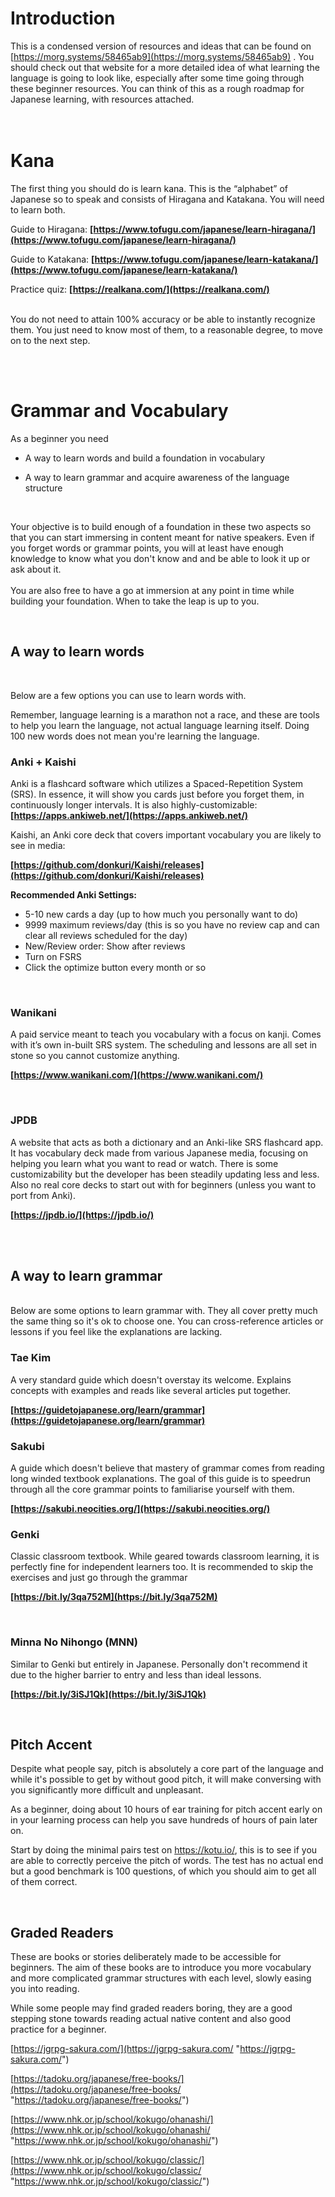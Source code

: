 # Introduction

This is a condensed version of resources and ideas that can be found on [https://morg.systems/58465ab9](https://morg.systems/58465ab9) . You should check out that website for a more detailed idea of what learning the language is going to look like, especially after some time going through these beginner resources. You can think of this as a rough roadmap for Japanese learning, with resources attached.
<br>
<br>
<br>


# Kana

The first thing you should do is learn kana. This is the “alphabet” of Japanese so to speak and consists of Hiragana and Katakana. You will need to learn both.

  

Guide to Hiragana: **[https://www.tofugu.com/japanese/learn-hiragana/](https://www.tofugu.com/japanese/learn-hiragana/)**

  

Guide to Katakana: **[https://www.tofugu.com/japanese/learn-katakana/](https://www.tofugu.com/japanese/learn-katakana/)**
  

Practice quiz: **[https://realkana.com/](https://realkana.com/)**
<br>
<br>

You do not need to attain 100% accuracy or be able to instantly recognize them. You just need to know most of them, to a reasonable degree, to move on to the next step.

<br>
<br>


# Grammar and Vocabulary

As a beginner you need

  

-   A way to learn words and build a foundation in vocabulary  
      
    
-   A way to learn grammar and acquire awareness of the language structure
<br>

Your objective is to build enough of a foundation in these two aspects so that you can start immersing in content meant for native speakers. Even if you forget words or grammar points, you will at least have enough knowledge to know what you don't know and and be able to look it up or ask about it. 
<br>
<br>
You are also free to have a go at immersion at any point in time while building your foundation. When to take the leap is up to you.

<br>

## A way to learn words
  <br>

Below are a few options you can use to learn words with. 

Remember, language learning is a marathon not a race, and these are tools to help you learn the language, not actual language learning itself. Doing 100 new words does not mean you're learning the language.
  <br>
  

### Anki + Kaishi

Anki is a flashcard software which utilizes a Spaced-Repetition System (SRS). In essence, it will show you cards just before you forget them, in continuously longer intervals. It is also highly-customizable:  
**[https://apps.ankiweb.net/](https://apps.ankiweb.net/)**

Kaishi, an Anki core deck that covers important vocabulary you are likely to see in media:

**[https://github.com/donkuri/Kaishi/releases](https://github.com/donkuri/Kaishi/releases)**

**Recommended Anki Settings:**
- 5-10 new cards a day (up to how much you personally want to do)
- 9999 maximum reviews/day  (this is so you have no review cap and can clear all reviews scheduled for the day)
- New/Review order: Show after reviews  
- Turn on FSRS 
- Click the optimize button every month or so

<br>

### Wanikani

A paid service meant to teach you vocabulary with a focus on kanji. Comes with it’s own in-built SRS system. The scheduling and lessons are all set in stone so you cannot customize anything.

  

**[https://www.wanikani.com/](https://www.wanikani.com/)**

<br>


### JPDB

A website that acts as both a dictionary and an Anki-like SRS flashcard app. It has vocabulary deck made from various Japanese media, focusing on helping you learn what you want to read or watch. There is some customizability but the developer has been steadily updating less and less. Also no real core decks to start out with for beginners (unless you want to port from Anki).

  

**[https://jpdb.io/](https://jpdb.io/)**

<br>
<br>


## A way to learn grammar
  <br>
Below are some options to learn grammar with. They all cover pretty much the same thing so it's ok to choose one. You can cross-reference articles or lessons if you feel like the explanations are lacking.

<br>

### Tae Kim

A very standard guide which doesn't overstay its welcome. Explains concepts with examples and reads like several articles put together.




**[https://guidetojapanese.org/learn/grammar](https://guidetojapanese.org/learn/grammar)**
  <br>


### Sakubi

A guide which doesn't believe that mastery of grammar comes from reading long winded textbook explanations. The goal of this guide is to speedrun through all the core grammar points to familiarise yourself with them.



**[https://sakubi.neocities.org/](https://sakubi.neocities.org/)**
  <br>



### Genki


Classic classroom textbook. While geared towards classroom learning, it is perfectly fine for independent learners too. It is recommended to skip the exercises and just go through the grammar

  

**[https://bit.ly/3qa752M](https://bit.ly/3qa752M)**

<br>

### Minna No Nihongo (MNN)

Similar to Genki but entirely in Japanese. Personally don't recommend it due to the higher barrier to entry and less than ideal lessons.


**[https://bit.ly/3iSJ1Qk](https://bit.ly/3iSJ1Qk)**

<br>


## Pitch Accent

Despite what people say, pitch is absolutely a core part of the language and while it's possible to get by without good pitch, it will make conversing with you significantly more difficult and unpleasant. 

As a beginner, doing about 10 hours of ear training for pitch accent early on in your learning process can help you save hundreds of hours of pain later on.

Start by doing the minimal pairs test on https://kotu.io/, this is to see if you are able to correctly perceive the pitch of words. The test has no actual end but a good benchmark is 100 questions, of which you should aim to get all of them correct. 

<br>

## Graded Readers

These are books or stories deliberately made to be accessible for beginners. The aim of these books are to introduce you more vocabulary and more complicated grammar structures with each level, slowly easing you into reading. 

While some people may find graded readers boring, they are a good stepping stone towards reading actual native content and also good practice for a beginner.

  
 [https://jgrpg-sakura.com/](https://jgrpg-sakura.com/ "https://jgrpg-sakura.com/") 
   
[https://tadoku.org/japanese/free-books/](https://tadoku.org/japanese/free-books/ "https://tadoku.org/japanese/free-books/") 

 [https://www.nhk.or.jp/school/kokugo/ohanashi/](https://www.nhk.or.jp/school/kokugo/ohanashi/ "https://www.nhk.or.jp/school/kokugo/ohanashi/") 
 
  [https://www.nhk.or.jp/school/kokugo/classic/](https://www.nhk.or.jp/school/kokugo/classic/ "https://www.nhk.or.jp/school/kokugo/classic/") 
